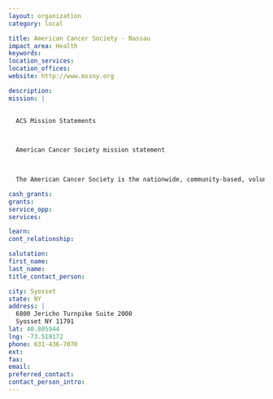 ```yaml
---
layout: organization
category: local

title: American Cancer Society - Nassau
impact_area: Health
keywords: 
location_services: 
location_offices: 
website: http://www.mssny.org

description: 
mission: |
  

  ACS Mission Statements

  

  American Cancer Society mission statement

  

  The American Cancer Society is the nationwide, community-based, voluntary health organization dedicated to eliminating cancer as a major health problem by preventing cancer, saving lives, and diminishing suffering from cancer, through research, education, advocacy, and service.

cash_grants: 
grants: 
service_opp: 
services: 

learn: 
cont_relationship: 

salutation: 
first_name: 
last_name: 
title_contact_person: 

city: Syosset
state: NY
address: |
  6800 Jericho Turnpike Suite 2000  
  Syosset NY 11791
lat: 40.805944
lng: -73.518172
phone: 631-436-7070
ext: 
fax: 
email: 
preferred_contact: 
contact_person_intro: 
---
```

